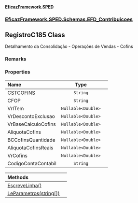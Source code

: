 #### [EficazFramework.SPED](EficazFrameworkSPED.md 'EficazFramework SPED')
### [EficazFramework.SPED.Schemas.EFD_Contribuicoes](EficazFramework.SPED.Schemas.EFD_Contribuicoes.md 'EficazFramework.SPED.Schemas.EFD_Contribuicoes')

## RegistroC185 Class

Detalhamento da Consolidação - Operações de Vendas - Cofins

### Remarks
### Properties

| Name | Type | |
| :--- | :---: | :--- |
| CSTCOFINS | `String` |  |
| CFOP | `String` |  |
| VrITem | `Nullable<Double>` |  |
| VrDescontoExclusao | `Nullable<Double>` |  |
| VrBaseCalculoCofins | `Nullable<Double>` |  |
| AliquotaCofins | `Nullable<Double>` |  |
| BCCofinsQuantidade | `Nullable<Double>` |  |
| AliquotaCofinsReais | `Nullable<Double>` |  |
| VrCofins | `Nullable<Double>` |  |
| CodigoContaContabil | `String` |  |

| Methods | |
| :--- | :--- |
| [EscreveLinha()](EficazFramework.SPED.Schemas.EFD_Contribuicoes/RegistroC185/EscreveLinha().md 'EficazFramework.SPED.Schemas.EFD_Contribuicoes.RegistroC185.EscreveLinha()') | |
| [LeParametros(string[])](EficazFramework.SPED.Schemas.EFD_Contribuicoes/RegistroC185/LeParametros(string[]).md 'EficazFramework.SPED.Schemas.EFD_Contribuicoes.RegistroC185.LeParametros(string[])') | |
